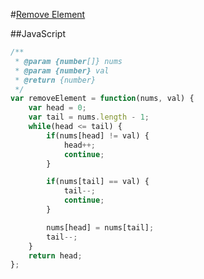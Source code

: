 #[Remove Element](https://leetcode.com/problems/remove-element/)

##JavaScript

```javascript
/**
 * @param {number[]} nums
 * @param {number} val
 * @return {number}
 */
var removeElement = function(nums, val) {
    var head = 0;
    var tail = nums.length - 1;
    while(head <= tail) {
        if(nums[head] != val) {
            head++;
            continue;
        }

        if(nums[tail] == val) {
            tail--;
            continue;
        }

        nums[head] = nums[tail];
        tail--;
    }
    return head;
};
```

